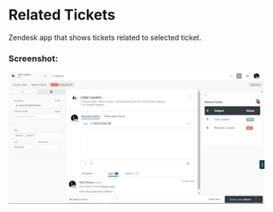 # Related Tickets

Zendesk app that shows tickets related to selected ticket.

### Screenshot:

![Screenshot](https://github.com/VitorPeixoto/rt_app/blob/master/assets/Screenshot.png)
